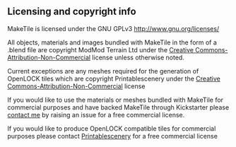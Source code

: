 ## Licensing and copyright info
MakeTile is licensed under the GNU GPLv3 http://www.gnu.org/licenses/

All objects, materials and images bundled with MakeTile in the form of a .blend file are copyright ModMod Terrain Ltd under the [Creative Commons-Attribution-Non-Commercial](https://creativecommons.org/licenses/by-nc/4.0/) license unless otherwise noted.

Current exceptions are any meshes required for the generation of OpenLOCK tiles which are copyright Printablescenery under the [Creative Commons-Attribution-Non-Commercial](https://creativecommons.org/licenses/by-nc/4.0/) license

If you would like to use the materials or meshes bundled with MakeTile for commercial purposes and have backed MakeTile through Kickstarter please [contact me](https://github.com/richeyrose/make-tile/issues) by raising an issue for a free commercial license.

If you would like to produce OpenLOCK compatible tiles for commercial purposes please contact [Printablescenery]( https://www.printablescenery.com) for a free commercial license